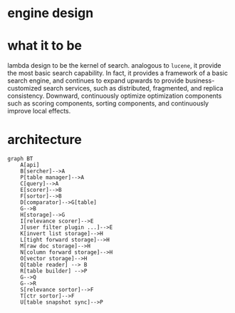 engine design
===

# what it to be
lambda design to be the kernel of search. analogous to `lucene`, it
provide the most basic search capability. In fact, it provides a 
framework of a basic search engine, and continues to expand upwards
to provide business-customized search services, such as distributed,
fragmented, and replica consistency. Downward, continuously 
optimize optimization components such as scoring components, 
sorting components, and continuously improve local effects.

# architecture

```mermaid
graph BT
    A[api]
    B[sercher]-->A
    P[table manager]-->A
    C[query]-->A
    E[scorer]-->B
    F[sortor]-->B
    D[comparator]-->G[table]
    G-->B
    H[storage]-->G
    I[relevance scorer]-->E
    J[user filter plugin ...]-->E
    K[invert list storage]-->H
    L[tight forward storage]-->H
    M[raw doc storage]-->H
    N[column forward storage]-->H
    O[vector storage]-->H
    Q[table reader] --> B
    R[table builder] -->P
    G-->Q
    G-->R
    S[relevance sortor]-->F
    T[ctr sortor]-->F
    U[table snapshot sync]-->P
```

